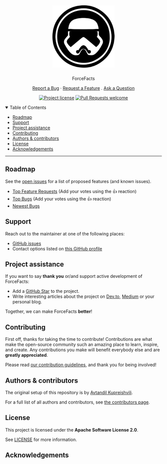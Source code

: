 <h1 align="center">
  <a href="https://github.com/hexley21/ForceFacts">
    <!-- Please provide path to your logo here -->
    <img src="docs/images/logo.svg" alt="Logo" width="200" height="200">
  </a>
</h1>

<div align="center">
  ForceFacts
  
 [Report a Bug](https://github.com/hexley21/ForceFacts/issues/new?assignees=&labels=bug&template=01_BUG_REPORT.md&title=bug%3A+)
  ·
[Request a Feature](https://github.com/hexley21/ForceFacts/issues/new?assignees=&labels=enhancement&template=02_FEATURE_REQUEST.md&title=feat%3A+)
  .
  [Ask a Question](https://github.com/hexley21/ForceFacts/issues/new?assignees=&labels=question&template=04_SUPPORT_QUESTION.md&title=support%3A+)

[![Project license](https://img.shields.io/github/license/hexley21/ForceFacts.svg?style=flat-square)](LICENSE)
[![Pull Requests welcome](https://img.shields.io/badge/PRs-welcome-f7bd49.svg?style=flat-square)](https://github.com/hexley21/ArithMath/issues?q=is%3Aissue+is%3Aopen+label%3A%22help+wanted%22)

</div>
<details open="open">
<summary>Table of Contents</summary>

- [Roadmap](#roadmap)
- [Support](#support)
- [Project assistance](#project-assistance)
- [Contributing](#contributing)
- [Authors \& contributors](#authors--contributors)
- [License](#license)
- [Acknowledgements](#acknowledgements)

</details>

---

## Roadmap

See the [open issues](https://github.com/hexley21/ForceFacts/issues) for a list of proposed features (and known issues).

- [Top Feature Requests](https://github.com/hexley21/ForceFacts/issues?q=label%3Aenhancement+is%3Aopen+sort%3Areactions-%2B1-desc) (Add your votes using the 👍 reaction)
- [Top Bugs](https://github.com/hexley21/ForceFacts/issues?q=is%3Aissue+is%3Aopen+label%3Abug+sort%3Areactions-%2B1-desc) (Add your votes using the 👍 reaction)
- [Newest Bugs](https://github.com/hexley21/ForceFacts/issues?q=is%3Aopen+is%3Aissue+label%3Abug)

## Support

Reach out to the maintainer at one of the following places:

- [GitHub issues](https://github.com/hexley21/ForceFacts/issues/new?assignees=&labels=question&template=04_SUPPORT_QUESTION.md&title=support%3A+)
- Contact options listed on [this GitHub profile](https://github.com/hexley21)

## Project assistance

If you want to say **thank you** or/and support active development of ForceFacts:

- Add a [GitHub Star](https://github.com/hexley21/ForceFacts) to the project.
- Write interesting articles about the project on [Dev.to](https://dev.to/), [Medium](https://medium.com/) or your personal blog.

Together, we can make ForceFacts **better**!

## Contributing

First off, thanks for taking the time to contribute! Contributions are what make the open-source community such an amazing place to learn, inspire, and create. Any contributions you make will benefit everybody else and are **greatly appreciated**.


Please read [our contribution guidelines](docs/CONTRIBUTING.md), and thank you for being involved!

## Authors & contributors

The original setup of this repository is by [Avtandil Kupreishvili](https://github.com/hexley21).

For a full list of all authors and contributors, see [the contributors page](https://github.com/hexley21/ForceFacts/contributors).

## License

This project is licensed under the **Apache Software License 2.0**.

See [LICENSE](LICENSE) for more information.

## Acknowledgements
